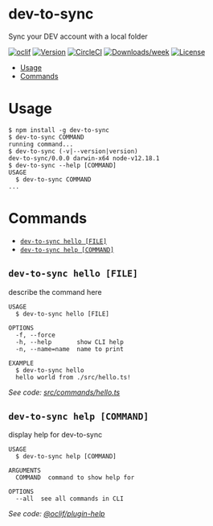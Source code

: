 dev-to-sync
===========

Sync your DEV account with a local folder

[![oclif](https://img.shields.io/badge/cli-oclif-brightgreen.svg)](https://oclif.io)
[![Version](https://img.shields.io/npm/v/dev-to-sync.svg)](https://npmjs.org/package/dev-to-sync)
[![CircleCI](https://circleci.com/gh/beeman/dev-to-sync/tree/master.svg?style=shield)](https://circleci.com/gh/beeman/dev-to-sync/tree/master)
[![Downloads/week](https://img.shields.io/npm/dw/dev-to-sync.svg)](https://npmjs.org/package/dev-to-sync)
[![License](https://img.shields.io/npm/l/dev-to-sync.svg)](https://github.com/beeman/dev-to-sync/blob/master/package.json)

<!-- toc -->
* [Usage](#usage)
* [Commands](#commands)
<!-- tocstop -->
# Usage
<!-- usage -->
```sh-session
$ npm install -g dev-to-sync
$ dev-to-sync COMMAND
running command...
$ dev-to-sync (-v|--version|version)
dev-to-sync/0.0.0 darwin-x64 node-v12.18.1
$ dev-to-sync --help [COMMAND]
USAGE
  $ dev-to-sync COMMAND
...
```
<!-- usagestop -->
# Commands
<!-- commands -->
* [`dev-to-sync hello [FILE]`](#dev-to-sync-hello-file)
* [`dev-to-sync help [COMMAND]`](#dev-to-sync-help-command)

## `dev-to-sync hello [FILE]`

describe the command here

```
USAGE
  $ dev-to-sync hello [FILE]

OPTIONS
  -f, --force
  -h, --help       show CLI help
  -n, --name=name  name to print

EXAMPLE
  $ dev-to-sync hello
  hello world from ./src/hello.ts!
```

_See code: [src/commands/hello.ts](https://github.com/beeman/dev-to-sync/blob/v0.0.0/src/commands/hello.ts)_

## `dev-to-sync help [COMMAND]`

display help for dev-to-sync

```
USAGE
  $ dev-to-sync help [COMMAND]

ARGUMENTS
  COMMAND  command to show help for

OPTIONS
  --all  see all commands in CLI
```

_See code: [@oclif/plugin-help](https://github.com/oclif/plugin-help/blob/v3.1.0/src/commands/help.ts)_
<!-- commandsstop -->
